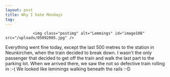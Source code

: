```yaml
---
layout: post
title: Why I hate Mondays
tag: 
---
```



                <img class="postimg" alt="Lemmings" id="image108" src="/uploads/05092005.jpg" />
<p>Everything went fine today, except the last 500 metres to the station in Neunkirchen, when the train decided to break down. I wasn't the only passenger that decided to get off the train and walk the last part to the parking lot. When we arrived there, we saw the not so defective train rolling in :-( We looked like lemmings walking beneath the rails :-D</p>
            
